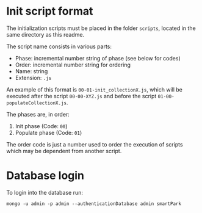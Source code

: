 # Init script format

The initialization scripts must be placed in the folder `scripts`, located in the same directory as this readme.

The script name consists in various parts:
* Phase: incremental number string of phase (see below for codes)
* Order: incremental number string for ordering
* Name: string
* Extension: `.js`

An example of this format is `00-01-init_collectionX.js`, which will be executed after the script `00-00-XYZ.js` and before the script `01-00-populateCollectionX.js`.

The phases are, in order:
1. Init phase (Code: `00`)
1. Populate phase (Code: `01`)

The order code is just a number used to order the execution of scripts which may be dependent from another script.

# Database login
To login into the database run:
```
mongo -u admin -p admin --authenticationDatabase admin smartPark
```